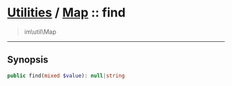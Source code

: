 # [Utilities](util.md) / [Map](util-Map.md) :: find
 > im\util\Map
____

## Synopsis
```php
public find(mixed $value): null|string
```
